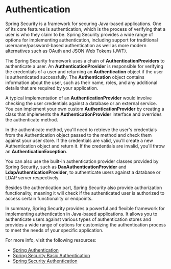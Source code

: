 # Authentication

Spring Security is a framework for securing Java-based applications. One of its core features is authentication, which is the process of verifying that a user is who they claim to be. Spring Security provides a wide range of options for implementing authentication, including support for traditional username/password-based authentication as well as more modern alternatives such as OAuth and JSON Web Tokens (JWT).

The Spring Security framework uses a chain of **AuthenticationProviders** to authenticate a user. An **AuthenticationProvider** is responsible for verifying the credentials of a user and returning an **Authentication** object if the user is authenticated successfully. The **Authentication** object contains information about the user, such as their name, roles, and any additional details that are required by your application.

A typical implementation of an **AuthenticationProvider** would involve checking the user credentials against a database or an external service. You can implement your own custom **AuthenticationProvider** by creating a class that implements the **AuthenticationProvider** interface and overrides the authenticate method.

In the authenticate method, you'll need to retrieve the user's credentials from the Authentication object passed to the method and check them against your user store. If the credentials are valid, you'll create a new Authentication object and return it. If the credentials are invalid, you'll throw an **AuthenticationException**.

You can also use the built-in authentication provider classes provided by Spring Security, such as **DaoAuthenticationProvider** and **LdapAuthenticationProvider**, to authenticate users against a database or LDAP server respectively.

Besides the authentication part, Spring Security also provide authorization functionality, meaning it will check if the authenticated user is authorized to access certain functionality or endpoints.

In summary, Spring Security provides a powerful and flexible framework for implementing authentication in Java-based applications. It allows you to authenticate users against various types of authentication stores and provides a wide range of options for customizing the authentication process to meet the needs of your specific application.

For more info, visit the following resources:

- [Spring Authentication](https://docs.spring.io/spring-security/reference/features/authentication/index.html)
- [Spring Security Basic Authentication](https://www.baeldung.com/spring-security-basic-authentication)
- [Spring Security Authentication](https://spring.io/projects/spring-security)



